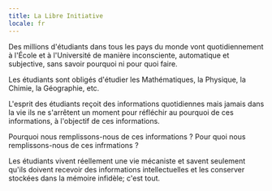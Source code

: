 ```yaml
---
title: La Libre Initiative
locale: fr
---
```


Des millions d'étudiants dans tous les pays du monde vont quotidiennement à l'École et à l'Université de manière inconsciente, automatique et subjective, sans savoir pourquoi ni pour quoi faire.

Les étudiants sont obligés d'étudier les Mathématiques, la Physique, la Chimie, la Géographie, etc.

L'esprit des étudiants reçoit des informations quotidiennes mais jamais dans la vie ils ne s'arrêtent un moment pour réfléchir au pourquoi de ces informations, à l'objectif de ces informations.

Pourquoi nous remplissons-nous de ces informations ? Pour quoi nous remplissons-nous de ces infrmations ?

Les étudiants vivent réellement une vie mécaniste et savent seulement qu'ils doivent recevoir des informations intellectuelles et les conserver stockées dans la mémoire infidèle; c'est tout.
